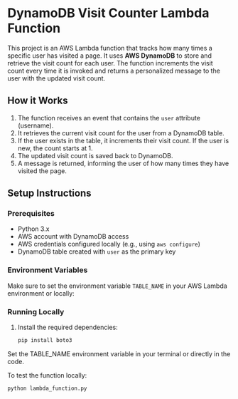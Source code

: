 # DynamoDB Visit Counter Lambda Function

This project is an AWS Lambda function that tracks how many times a specific user has visited a page. It uses **AWS DynamoDB** to store and retrieve the visit count for each user. The function increments the visit count every time it is invoked and returns a personalized message to the user with the updated visit count.

## How it Works

1. The function receives an event that contains the `user` attribute (username).
2. It retrieves the current visit count for the user from a DynamoDB table.
3. If the user exists in the table, it increments their visit count. If the user is new, the count starts at 1.
4. The updated visit count is saved back to DynamoDB.
5. A message is returned, informing the user of how many times they have visited the page.

## Setup Instructions

### Prerequisites

- Python 3.x
- AWS account with DynamoDB access
- AWS credentials configured locally (e.g., using `aws configure`)
- DynamoDB table created with `user` as the primary key

### Environment Variables

Make sure to set the environment variable `TABLE_NAME` in your AWS Lambda environment or locally:

### Running Locally

1. Install the required dependencies:

   ```bash
   pip install boto3
   ```
Set the TABLE_NAME environment variable in your terminal or directly in the code.

To test the function locally:
```bash
python lambda_function.py
```

